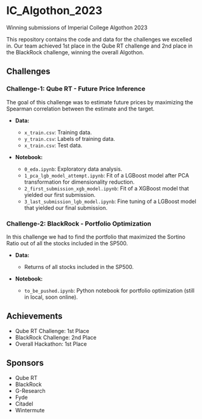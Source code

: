 # IC_Algothon_2023

Winning submissions of Imperial College Algothon 2023

This repository contains the code and data for the challenges we excelled in. Our team achieved 1st place in the Qube RT challenge and 2nd place in the BlackRock challenge, winning the overall Algothon.

## Challenges

### Challenge-1: Qube RT - Future Price Inference

The goal of this challenge was to estimate future prices by maximizing the Spearman correlation between the estimate and the target.

- **Data:**
  - `x_train.csv`: Training data.
  - `y_train.csv`: Labels of training data.
  - `x_train.csv`: Test data.

- **Notebook:**
  - `0_eda.ipynb`: Exploratory data analysis.
  - `1_pca_lgb_model_attempt.ipynb`: Fit of a LGBoost model after PCA transformation for dimensionality reduction.
  - `2_first_submission_xgb_model.ipynb`: Fit of a XGBoost model that yielded our first submission.
  - `3_last_submission_lgb_model.ipynb`: Fine tuning of a LGBoost model that yielded our final submission.

### Challenge-2: BlackRock - Portfolio Optimization

In this challenge we had to find the portfolio that maximized the Sortino Ratio out of all the stocks included in the SP500.

- **Data:**
  - Returns of all stocks included in the SP500.

- **Notebook:**
  - `to_be_pushed.ipynb`: Python notebook for portfolio optimization (still in local, soon online).

## Achievements

- Qube RT Challenge: 1st Place
- BlackRock Challenge: 2nd Place
- Overall Hackathon: 1st Place

## Sponsors

- Qube RT
- BlackRock
- G-Research
- Fyde
- Citadel
- Wintermute
